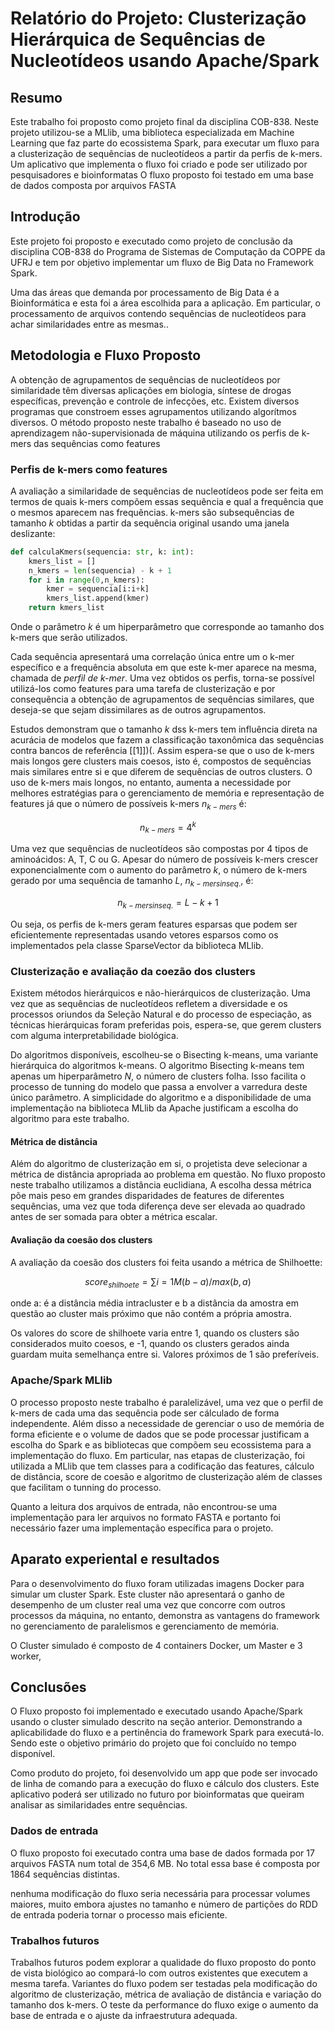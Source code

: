 # Relatório do Projeto: Clusterização Hierárquica de Sequências de Nucleotídeos usando Apache/Spark

## Resumo

Este trabalho foi proposto como projeto final da disciplina COB-838.  Neste projeto utilizou-se a MLlib, uma biblioteca especializada em Machine Learning que faz parte do ecossistema Spark, para executar um fluxo para a clusterização de sequẽncias de nucleotídeos a partir da perfis de k-mers. Um aplicativo que implementa o fluxo foi criado e pode ser utilizado por pesquisadores  e bioinformatas  O fluxo proposto foi testado em uma base de dados composta por arquivos FASTA

## Introdução

Este projeto foi proposto e executado como projeto de conclusão da disciplina COB-838 do Programa de Sistemas de Computação da COPPE da UFRJ e tem por objetivo implementar um fluxo de Big Data no Framework Spark.

Uma das áreas que demanda por processamento de Big Data é a Bioinformática e esta foi a área escolhida para a aplicação. Em particular, o processamento de arquivos contendo sequências de nucleotídeos para achar similaridades entre as mesmas..

## Metodologia e Fluxo Proposto

A obtenção de agrupamentos de sequências de nucleotídeos por similaridade têm diversas aplicações em biologia, síntese de drogas específicas, prevenção e controle de infecções, etc. Existem diversos programas que constroem esses agrupamentos utilizando algorítmos diversos. O método proposto neste trabalho é baseado no uso de aprendizagem não-supervisionada de máquina utilizando os perfis de k-mers das sequências como features

### Perfis de k-mers como features

A avaliação a similaridade de sequências de nucleotídeos pode ser feita em termos de quais k-mers compõem essas sequência e qual a frequência que o mesmos aparecem nas frequẽncias. k-mers são subsequências de tamanho *k* obtidas a partir da sequência original usando uma janela deslizante:

```python
def calculaKmers(sequencia: str, k: int):
    kmers_list = []
    n_kmers = len(sequencia) - k + 1
    for i in range(0,n_kmers):
        kmer = sequencia[i:i+k]
        kmers_list.append(kmer)
    return kmers_list
```

Onde o parâmetro *k* é um hiperparâmetro que corresponde ao tamanho dos k-mers que serão utilizados.

Cada sequência apresentará uma correlação única entre um o k-mer específico e a frequência absoluta em que este k-mer aparece na mesma, chamada de *perfil de k-mer*. Uma vez obtidos os perfis, torna-se possível utilizá-los como features para uma tarefa de clusterização e por consequẽncia a obtenção de agrupamentos de sequências similares, que deseja-se que sejam dissimilares as de outros agrupamentos.

Estudos demonstram que o tamanho *k* dss k-mers tem influência direta na acurácia de modelos que fazem a classificação taxonômica das sequências contra bancos de referência [[1]])(. Assim espera-se que o uso de k-mers mais longos gere clusters mais coesos, isto é, compostos de sequências mais similares entre si e que diferem de sequências de outros clusters. O uso de k-mers mais longos, no entanto, aumenta a necessidade por melhores estratégias para o gerenciamento de memória e representação de features já que o número de possíveis k-mers $n_{k-mers}$ é:

$$
n_{k-mers} = 4^k
$$

Uma vez que sequências de nucleotídeos são compostas por 4 tipos de aminoácidos: A, T, C ou G. Apesar do número de possíveis k-mers crescer exponencialmente com o aumento do parâmetro *k*, o número de k-mers gerado por uma sequência de tamanho *L*, $n_{k-mers in seq.}$, é:

$$
n_{k-mers in seq.} = L - k + 1
$$

Ou seja, os perfis de k-mers geram features esparsas que podem ser eficientemente representadas usando vetores esparsos como os implementados pela classe SparseVector da biblioteca MLlib.

### Clusterização e avaliação da coezão dos clusters

Existem métodos hierárquicos e não-hierárquicos de clusterização. Uma vez que as sequências de nucleotídeos refletem a diversidade e os processos oriundos da Seleção Natural e do processo de especiação, as técnicas hierárquicas foram preferidas pois, espera-se, que gerem clusters com alguma interpretabilidade biológica.

Do algoritmos disponíveis, escolheu-se o Bisecting k-means, uma variante hierárquica do algoritmos k-means. O algoritmo Bisecting k-means tem apenas um hiperparâmetro *N*, o número de clusters folha. Isso facilita o processo de tunning do modelo que passa a envolver a varredura deste único parâmetro. A simplicidade do algoritmo e a disponibilidade de uma implementação na biblioteca MLlib da Apache justificam a escolha do algoritmo para este trabalho.

#### Métrica de distância

Além do algoritmo de clusterização em si, o projetista deve selecionar a métrica de distância apropriada ao problema em questão. No fluxo proposto neste trabalho utilizamos a distância euclidiana, A escolha dessa métrica põe mais peso em grandes disparidades de features de diferentes sequências, uma vez que toda diferença deve ser elevada ao quadrado antes de ser somada para obter a métrica escalar.

#### Avaliação da coesão dos clusters

A avaliação da coesão dos clusters foi feita usando a métrica de Shilhoette:

$$
score_{shilhoete} = \sum{i=1}{M}(b-a)/max(b,a)
$$

onde a: é a distância média intracluster e b a distância da amostra em questão ao cluster mais próximo que não contém a própria amostra.

Os valores do score de shilhoete varia entre 1, quando os clusters são considerados muito coesos, e -1, quando os clusters gerados ainda guardam muita semelhança entre si. Valores próximos de 1 são preferíveis.

### Apache/Spark MLlib

O processo proposto neste trabalho é paralelizável, uma vez que o perfil de k-mers de cada uma das sequência pode ser cálculado de forma independente. Além disso a necessidade de gerenciar o uso de memória de forma eficiente e o volume de dados que se pode processar justificam a escolha do Spark e as bibliotecas que compõem seu ecossistema para a implementação do fluxo. Em particular, nas etapas de clusterização, foi utilizada a MLlib que tem classes para a codificação das features, cálculo de distância, score de coesão e algoritmo de clusterização além de classes que facilitam o tunning do processo.

Quanto a leitura dos arquivos de entrada, não encontrou-se uma implementação para ler arquivos no formato FASTA e portanto foi necessário fazer uma implementação específica para o projeto.

## Aparato experiental e resultados

Para o desenvolvimento do fluxo foram utilizadas imagens Docker para simular um cluster Spark. Este cluster não apresentará o ganho de desempenho de um cluster real uma vez que concorre com outros processos da máquina, no entanto, demonstra as vantagens do framework no gerenciamento de paralelismos e gerenciamento de memória.

O Cluster simulado é composto de 4 containers Docker, um Master e 3 worker, 

## Conclusões

O Fluxo proposto foi implementado e executado usando Apache/Spark usando o cluster simulado descrito na seção anterior. Demonstrando a aplicabilidade do fluxo e a pertinência do framework Spark para executá-lo. Sendo este o objetivo primário do projeto que foi concluído no tempo disponível.

Como produto do projeto, foi desenvolvido um app que pode ser invocado de linha de comando para a execução do fluxo e cálculo dos clusters. Este aplicativo poderá ser utilizado no futuro por bioinformatas que queiram analisar as similaridades entre sequências.

### Dados de entrada

O fluxo proposto foi executado contra uma base de dados formada por 17 arquivos FASTA num total de 354,6 MB. No total essa base é composta por 1864 sequências distintas.

nenhuma modificação do fluxo seria necessária para processar volumes maiores, muito embora ajustes no tamanho e número de partições do RDD de entrada poderia tornar o processo mais eficiente.

### Trabalhos futuros

Trabalhos futuros podem explorar a qualidade do fluxo proposto do ponto de vista biológico ao compará-lo com outros existentes que executem a mesma tarefa. Variantes do fluxo podem ser testadas pela modificação do algoritmo de clusterização, métrica de avaliação de distância e variação do tamanho dos k-mers. O teste da performance do fluxo exige o aumento da base de entrada e o ajuste da infraestrutura adequada.
